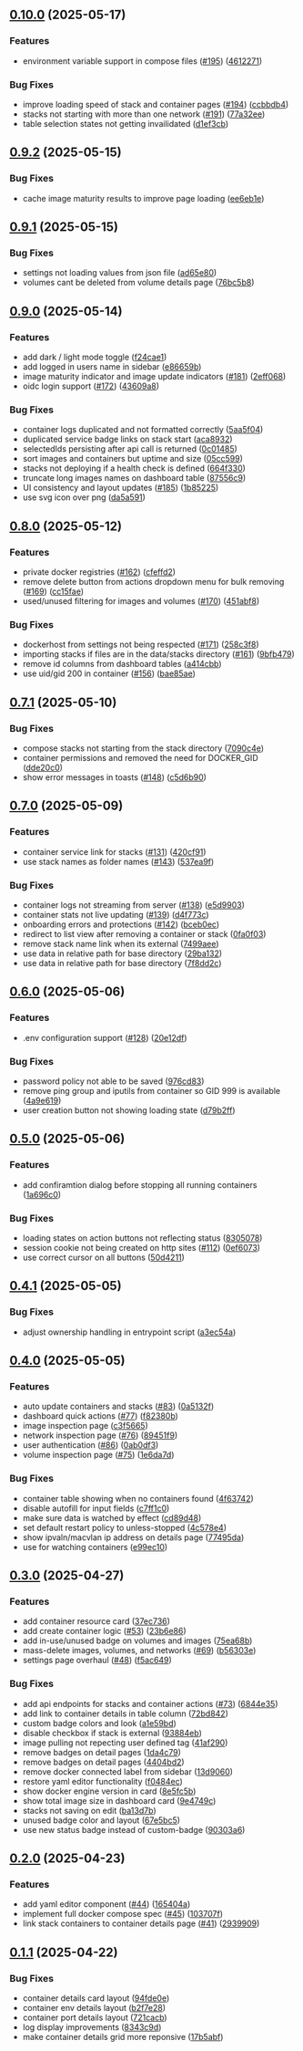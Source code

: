 ## [0.10.0](https://github.com/ofkm/arcane/compare/v0.9.2...v0.10.0) (2025-05-17)

### Features

* environment variable support in compose files ([#195](https://github.com/ofkm/arcane/issues/195)) ([4612271](https://github.com/ofkm/arcane/commit/4612271a87f1064074fac0a2a22471a6720c8f53))

### Bug Fixes

* improve loading speed of stack and container pages ([#194](https://github.com/ofkm/arcane/issues/194)) ([ccbbdb4](https://github.com/ofkm/arcane/commit/ccbbdb425033635648102c11a5c2cd3ee6a41a05))
* stacks not starting with more than one network ([#191](https://github.com/ofkm/arcane/issues/191)) ([77a32ee](https://github.com/ofkm/arcane/commit/77a32ee155520ae444c939d5f7fcdece414a7de2))
* table selection states not getting invailidated ([d1ef3cb](https://github.com/ofkm/arcane/commit/d1ef3cb4a0656bfb95736dcd0fcaab11649d4e18))
## [0.9.2](https://github.com/ofkm/arcane/compare/v0.9.1...v0.9.2) (2025-05-15)

### Bug Fixes

* cache image maturity results to improve page loading ([ee6eb1e](https://github.com/ofkm/arcane/commit/ee6eb1e52d31aa319f8148bce902e2d5696b97d4))
## [0.9.1](https://github.com/ofkm/arcane/compare/v0.9.0...v0.9.1) (2025-05-15)

### Bug Fixes

* settings not loading values from json file ([ad65e80](https://github.com/ofkm/arcane/commit/ad65e803c53e5c9f8b639e0620b6e85a61b50941))
* volumes cant be deleted from volume details page ([76bc5b8](https://github.com/ofkm/arcane/commit/76bc5b8e362b8e8de216d18d7f6acf9fd86d171b))
## [0.9.0](https://github.com/ofkm/arcane/compare/v0.8.0...v0.9.0) (2025-05-14)

### Features

* add dark / light mode toggle ([f24cae1](https://github.com/ofkm/arcane/commit/f24cae1afcb26090005fe9fab4a9376a6725f749))
* add logged in users name in sidebar ([e86659b](https://github.com/ofkm/arcane/commit/e86659bd94b3d4918ab17c3243d0e3c7a7512cf0))
* image maturity indicator and image update indicators ([#181](https://github.com/ofkm/arcane/issues/181)) ([2eff068](https://github.com/ofkm/arcane/commit/2eff0689efece7c55779665f192223320e836fd4))
* oidc login support ([#172](https://github.com/ofkm/arcane/issues/172)) ([43609a8](https://github.com/ofkm/arcane/commit/43609a85ca9c648d021b3f8291a7390163888db9))

### Bug Fixes

* container logs duplicated and not formatted correctly ([5aa5f04](https://github.com/ofkm/arcane/commit/5aa5f048f6c4b4ca36183c682daf1d3418cc1737))
* duplicated service badge links on stack start ([aca8932](https://github.com/ofkm/arcane/commit/aca8932a787703824c3f35c44851cc37407fabc7))
* selectedIds persisting after api call is returned ([0c01485](https://github.com/ofkm/arcane/commit/0c0148504e29a165afef75b9d07c2794e4371335))
* sort images and containers but uptime and size ([05cc599](https://github.com/ofkm/arcane/commit/05cc5992134040d76624b2e4525b071e0da1cc00))
* stacks not deploying if a health check is defined ([664f330](https://github.com/ofkm/arcane/commit/664f330ac8fef08c71bc8f35b401978f4c9e44bd))
* truncate long images names on dashboard table ([87556c9](https://github.com/ofkm/arcane/commit/87556c94e9f3449977a8f035c0597834c1d82675))
* UI consistency and layout updates ([#185](https://github.com/ofkm/arcane/issues/185)) ([1b85225](https://github.com/ofkm/arcane/commit/1b852257b9e16276e6fc91a87442c375b069ab0f))
* use svg icon over png ([da5a591](https://github.com/ofkm/arcane/commit/da5a591327b2ac78c7ca89a017e6bc7d24d40d6d))
## [0.8.0](https://github.com/ofkm/arcane/compare/v0.7.1...v0.8.0) (2025-05-12)

### Features

* private docker registries ([#162](https://github.com/ofkm/arcane/issues/162)) ([cfeffd2](https://github.com/ofkm/arcane/commit/cfeffd2698e07731ff943f9a816ad1c128e0e3a5))
* remove delete button from actions dropdown menu for bulk removing ([#169](https://github.com/ofkm/arcane/issues/169)) ([cc15fae](https://github.com/ofkm/arcane/commit/cc15fae16b589f6a4fa7e2f09357c8ca9012f177))
* used/unused filtering for images and volumes ([#170](https://github.com/ofkm/arcane/issues/170)) ([451abf8](https://github.com/ofkm/arcane/commit/451abf8a3811bedd6df0619263070273caae7389))

### Bug Fixes

* dockerhost from settings not being respected ([#171](https://github.com/ofkm/arcane/issues/171)) ([258c3f8](https://github.com/ofkm/arcane/commit/258c3f8db2e14572bc70c138dd7c75f19f6d1e12))
* importing stacks if files are in the data/stacks directory ([#161](https://github.com/ofkm/arcane/issues/161)) ([9bfb479](https://github.com/ofkm/arcane/commit/9bfb4795ca57b90d6786200b2ab35b4d67d4b82d))
* remove id columns from dashboard tables ([a414cbb](https://github.com/ofkm/arcane/commit/a414cbb5777468b0e2cd4346eac83ba709f03eaa))
* use uid/gid 200 in container ([#156](https://github.com/ofkm/arcane/issues/156)) ([bae85ae](https://github.com/ofkm/arcane/commit/bae85aeb65059d50f4f1ab3f3bc33594e14f966a))
## [0.7.1](https://github.com/ofkm/arcane/compare/v0.7.0...v0.7.1) (2025-05-10)

### Bug Fixes

* compose stacks not starting from the stack directory ([7090c4e](https://github.com/ofkm/arcane/commit/7090c4e0950274e0334bc229e5c3b1435ee3e22d))
* container permissions and removed the need for DOCKER_GID ([dde20c0](https://github.com/ofkm/arcane/commit/dde20c0cff5dea6812e29677dae8254ad41abaa1))
* show error messages in toasts ([#148](https://github.com/ofkm/arcane/issues/148)) ([c5d6b90](https://github.com/ofkm/arcane/commit/c5d6b9069fc9d20f4781452bfe7cc4ead89c9cc9))
## [0.7.0](https://github.com/ofkm/arcane/compare/v0.6.0...v0.7.0) (2025-05-09)

### Features

* container service link for stacks ([#131](https://github.com/ofkm/arcane/issues/131)) ([420cf91](https://github.com/ofkm/arcane/commit/420cf918851b7530ad9c505f8d93b06277309f20))
* use stack names as folder names ([#143](https://github.com/ofkm/arcane/issues/143)) ([537ea9f](https://github.com/ofkm/arcane/commit/537ea9f42f36becb2d5f70e1192cb47ca4c90deb))

### Bug Fixes

* container logs not streaming from server ([#138](https://github.com/ofkm/arcane/issues/138)) ([e5d9903](https://github.com/ofkm/arcane/commit/e5d990332e442c70b72ec6b88efabaaaa297d396))
* container stats not live updating ([#139](https://github.com/ofkm/arcane/issues/139)) ([d4f773c](https://github.com/ofkm/arcane/commit/d4f773c6bf11e6f9e634d14cc623617a8da428f4))
* onboarding errors and protections ([#142](https://github.com/ofkm/arcane/issues/142)) ([bceb0ec](https://github.com/ofkm/arcane/commit/bceb0ec49d4bae1a5d050262b00a8fe068a4c82f))
* redirect to list view after removing a container or stack ([0fa0f03](https://github.com/ofkm/arcane/commit/0fa0f03aa36c6a4da482d06226c075921c232c1e))
* remove stack name link when its external ([7499aee](https://github.com/ofkm/arcane/commit/7499aeeac6ebda4fa1fd5b24cb71b44a1aca30a2))
* use data in relative path for base directory ([29ba132](https://github.com/ofkm/arcane/commit/29ba132eae64fc6eb3e1da57455623b9d3eeeab4))
* use data in relative path for base directory ([7f8dd2c](https://github.com/ofkm/arcane/commit/7f8dd2cb213476ee30baac7faee990d41089d703))
## [0.6.0](https://github.com/ofkm/arcane/compare/v0.5.0...v0.6.0) (2025-05-06)

### Features

* .env configuration support ([#128](https://github.com/ofkm/arcane/issues/128)) ([20e12df](https://github.com/ofkm/arcane/commit/20e12df66afc2ac9e3ef5dea3e1e019d4db7a30b))

### Bug Fixes

* password policy not able to be saved ([976cd83](https://github.com/ofkm/arcane/commit/976cd831bc064062a0329d0975dd1b64dd17bd32))
* remove ping group and iputils from container so GID 999 is available ([4a9e619](https://github.com/ofkm/arcane/commit/4a9e6194cf38a00b4e3a8e71cabd72dd9c896e52))
* user creation button not showing loading state ([d79b2ff](https://github.com/ofkm/arcane/commit/d79b2ff76825f88fbe0c833515a17458bdef5002))
## [0.5.0](https://github.com/ofkm/arcane/compare/v0.4.1...v0.5.0) (2025-05-06)

### Features

* add confiramtion dialog before stopping all running containers ([1a696c0](https://github.com/ofkm/arcane/commit/1a696c08e7b15f13bfdf4b0542d444facbeeb851))

### Bug Fixes

* loading states on action buttons not reflecting status ([8305078](https://github.com/ofkm/arcane/commit/8305078dcd1fd07a89976466d90350d5e05e0b3f))
* session cookie not being created on http sites ([#112](https://github.com/ofkm/arcane/issues/112)) ([0ef6073](https://github.com/ofkm/arcane/commit/0ef6073ac8d5ed5886022199bdcee93837147665))
* use correct cursor on all buttons ([50d4211](https://github.com/ofkm/arcane/commit/50d4211c23743c1e5fda6324be9220e7e367ae05))
## [0.4.1](https://github.com/ofkm/arcane/compare/v0.4.0...v0.4.1) (2025-05-05)

### Bug Fixes

* adjust ownership handling in entrypoint script ([a3ec54a](https://github.com/ofkm/arcane/commit/a3ec54a058548a66ae9e637cdd6e34228c5e995b))
## [0.4.0](https://github.com/ofkm/arcane/compare/v0.3.0...v0.4.0) (2025-05-05)

### Features

* auto update containers and stacks ([#83](https://github.com/ofkm/arcane/issues/83)) ([0a5132f](https://github.com/ofkm/arcane/commit/0a5132fed65df2174b838ddf7e2b8b9ec5277e1f))
* dashboard quick actions ([#77](https://github.com/ofkm/arcane/issues/77)) ([f82380b](https://github.com/ofkm/arcane/commit/f82380b1a483a74c45f5e9f2b3c6919fffe7c051))
* image inspection page ([c3f5665](https://github.com/ofkm/arcane/commit/c3f5665bf5c67077a9d21d33dc23ec0a530ea041))
* network inspection page ([#76](https://github.com/ofkm/arcane/issues/76)) ([89451f9](https://github.com/ofkm/arcane/commit/89451f915bfa38e4b1930fb45fe2d39ccc8815c2))
* user authentication ([#86](https://github.com/ofkm/arcane/issues/86)) ([0ab0df3](https://github.com/ofkm/arcane/commit/0ab0df3638905b6d5714b1470903461fc0b5c3cb))
* volume inspection page ([#75](https://github.com/ofkm/arcane/issues/75)) ([1e6da7d](https://github.com/ofkm/arcane/commit/1e6da7dd0889d0c88abbc8863c71800e0253f52b))

### Bug Fixes

* container table showing when no containers found ([4f63742](https://github.com/ofkm/arcane/commit/4f63742dd584a5d598876497b46c6d6090503938))
* disable autofill for input fields ([c7ff1c0](https://github.com/ofkm/arcane/commit/c7ff1c063161a1bca8aff4b426db0011e8b19f48))
* make sure data is watched by effect ([cd89d48](https://github.com/ofkm/arcane/commit/cd89d48677c1ebb899979663e7ddaeba9410705d))
* set default restart policy to unless-stopped ([4c578e4](https://github.com/ofkm/arcane/commit/4c578e4d9faca22333f15f011ed2c98c46c3ebb3))
* show ipvaln/macvlan ip address on details page ([77495da](https://github.com/ofkm/arcane/commit/77495da4b40a7da02a50deea336ced9a7885abe5))
* use  for watching containers ([e99ec10](https://github.com/ofkm/arcane/commit/e99ec10787af07e4f4e27e7fb8195c45ccde00c7))
## [0.3.0](https://github.com/ofkm/arcane/compare/v0.2.0...v0.3.0) (2025-04-27)

### Features

- add container resource card ([37ec736](https://github.com/ofkm/arcane/commit/37ec736c4bb0c58bb2bf65681e04ad5e4bd280a1))
- add create container logic ([#53](https://github.com/ofkm/arcane/issues/53)) ([23b6e86](https://github.com/ofkm/arcane/commit/23b6e861a337a0fe8ec85443a82a1506f898517c))
- add in-use/unused badge on volumes and images ([75ea68b](https://github.com/ofkm/arcane/commit/75ea68b04164f734af5d9fdc560fd983620d6a96))
- mass-delete images, volumes, and networks ([#69](https://github.com/ofkm/arcane/issues/69)) ([b56303e](https://github.com/ofkm/arcane/commit/b56303e60e6d3a57aec4826f29df8811458c534c))
- settings page overhaul ([#48](https://github.com/ofkm/arcane/issues/48)) ([f5ac649](https://github.com/ofkm/arcane/commit/f5ac649f004f6abfdae3d3db9441d63c8bf200c9))

### Bug Fixes

- add api endpoints for stacks and container actions ([#73](https://github.com/ofkm/arcane/issues/73)) ([6844e35](https://github.com/ofkm/arcane/commit/6844e35153e674ae82e7e39c39041e0710cef955))
- add link to container details in table column ([72bd842](https://github.com/ofkm/arcane/commit/72bd8425439fdbca4cf44af2035869d0e5dc9406))
- custom badge colors and look ([a1e59bd](https://github.com/ofkm/arcane/commit/a1e59bd895fa681332b13dd8a6e668ef885a5c14))
- disable checkbox if stack is external ([93884eb](https://github.com/ofkm/arcane/commit/93884ebeaffec8412f1e4ab6371b6d2c19cf596d))
- image pulling not repecting user defined tag ([41af290](https://github.com/ofkm/arcane/commit/41af2909f79b8e6e5d4fc7bc0a0e26193ad59dd0))
- remove badges on detail pages ([1da4c79](https://github.com/ofkm/arcane/commit/1da4c791f22a03214953a3786bfa1bb9dc54f062))
- remove badges on detail pages ([4404bd2](https://github.com/ofkm/arcane/commit/4404bd268b61b79118198b52899585f05f21b2ab))
- remove docker connected label from sidebar ([13d9060](https://github.com/ofkm/arcane/commit/13d90601af75c0df2ae7eefc389778b567ff5ddb))
- restore yaml editor functionality ([f0484ec](https://github.com/ofkm/arcane/commit/f0484ecca5ca399769d73ca7ac6c164c4b5b3bc9))
- show docker engine version in card ([8e5fc5b](https://github.com/ofkm/arcane/commit/8e5fc5b3eea8db26f11ebfe951402093addd97f6))
- show total image size in dashboard card ([9e4749c](https://github.com/ofkm/arcane/commit/9e4749ccd42538e3b44b2e919322daff8da40220))
- stacks not saving on edit ([ba13d7b](https://github.com/ofkm/arcane/commit/ba13d7bbda14349d5f25cafa74ce74284448bc38))
- unused badge color and layout ([67e5bc5](https://github.com/ofkm/arcane/commit/67e5bc552f814af8d4e77a26f415c58a65c4de4f))
- use new status badge instead of custom-badge ([90303a6](https://github.com/ofkm/arcane/commit/90303a64a749bcc9754ce8cdaa3a1597c5dbbe9b))

## [0.2.0](https://github.com/ofkm/arcane/compare/v0.1.1...v0.2.0) (2025-04-23)

### Features

- add yaml editor component ([#44](https://github.com/ofkm/arcane/issues/44)) ([165404a](https://github.com/ofkm/arcane/commit/165404a184868f50440d0eebad7cdbaf3b2cb359))
- implement full docker compose spec ([#45](https://github.com/ofkm/arcane/issues/45)) ([103707f](https://github.com/ofkm/arcane/commit/103707fe353b6deddeaba597dd3248f635d37dc3))
- link stack containers to container details page ([#41](https://github.com/ofkm/arcane/issues/41)) ([2939909](https://github.com/ofkm/arcane/commit/29399095cd9757e3955b350fece0f37852b7d99b))

## [0.1.1](https://github.com/ofkm/arcane/compare/v0.1.0...v0.1.1) (2025-04-22)

### Bug Fixes

- container details card layout ([94fde0e](https://github.com/ofkm/arcane/commit/94fde0e470043b519d27dfd6e5aa0c27779496ae))
- container env details layout ([b2f7e28](https://github.com/ofkm/arcane/commit/b2f7e28fd31875c768c845ab4cbbc8e99406ea01))
- container port details layout ([721cacb](https://github.com/ofkm/arcane/commit/721cacb35292ec06060afbc6fa0b4f7fbddaca08))
- log display improvements ([8343c9d](https://github.com/ofkm/arcane/commit/8343c9d3dd71cb85297de817a97c764b455848b6))
- make container details grid more reponsive ([17b5abf](https://github.com/ofkm/arcane/commit/17b5abf55d5f37a6f02ae4d7f236c9a65beb63ba))
